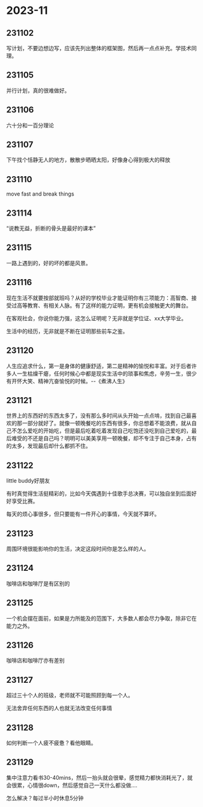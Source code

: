 # 2023-11

## 231102

写计划，不要边想边写，应该先列出整体的框架图，然后再一点点补充。学技术同理。

## 231105

并行计划，真的很难做好。

## 231106

六十分和一百分理论

## 231107

下午找个恬静无人的地方，散散步晒晒太阳，好像身心得到极大的释放

## 231110

move fast and break things

## 231114

“说教无益，折断的骨头是最好的课本”

## 231115

一路上遇到的，好的坏的都是风景。

## 231116

现在生活不就要按部就班吗？从好的学校毕业才能证明你有三项能力：高智商、接受过高等教育、有相关人脉。有了这样的能力证明，更有机会接触更大的舞台。

在客观社会，你说你能力强，这怎么证明呢？无非就是学位证、xx大学毕业。

生活中的经历，无非就是不断在证明那些前车之鉴。

## 231120

人生应追求什么，第一是身体的健康舒适，第二是精神的愉悦和丰富。对于后者许多人一生枯燥干瘪，任何时候心中都是现实生活中的琐事和焦虑，辛劳一生，很少有开怀大笑、精神亢奋愉悦的时候。--《煮沸人生》

## 231121

世界上的东西好的东西太多了，没有那么多时间从头开始一点点啃，找到自己最喜欢的那一部分就好了。就像一顿晚餐吃的东西有很多，你总想着不能浪费，就从自己不怎么爱吃的开始吃，但是最后吃着吃着发现自己吃饱还没吃到自己爱吃的，最后难受的不还是自己吗？明明可以美美享用一顿晚餐，却不专注于自己本身，占有的太多，发现最后却什么都抓不住。

## 231122

little buddy好朋友

有时真觉得生活挺精彩的，比如今天偶遇到十佳歌手总决赛，可以独自坐到后面好好享受比赛。  

每天的烦心事很多，但只要能有一件开心的事情，今天就不算坏。

## 231123

周围环境很能影响你的生活，决定这段时间你是怎么样的人。

## 231124

咖啡店和咖啡厅是有区别的

## 231125

一个机会摆在面前，如果是力所能及的范围下，大多数人都会尽力争取，除非它在能力之外。

## 231126

咖啡店和咖啡厅亦有差别

## 231127

超过三十个人的班级，老师就不可能照顾到每一个人。

无法舍弃任何东西的人也就无法改变任何事情

## 231128

如何判断一个人疲不疲惫？看他眼睛。

## 231129

集中注意力看书30-40mins，然后一抬头就会很晕，感觉精力都快消耗光了，就会很累，心情很down，然后感觉自己一天什么都没做….

怎么解决？每过半小时休息5分钟


